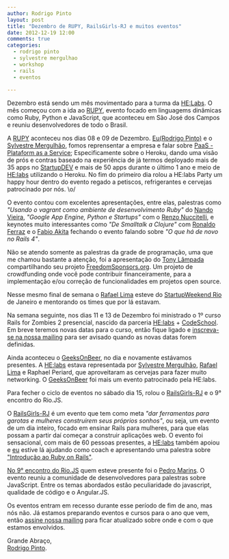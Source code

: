 ```yaml
---
author: Rodrigo Pinto
layout: post
title: "Dezembro de RUPY, RailsGirls-RJ e muitos eventos"
date: 2012-12-19 12:00
comments: true
categories:
  - rodrigo pinto
  - sylvestre mergulhao
  - workshop
  - rails
  - eventos
  
---
```


Dezembro está sendo um mês movimentado para a turma da [HE:Labs][he]. O mês começou com a ida ao [RUPY][rupy], evento focado em linguagems dinâmicas como Ruby, Python e JavaScript, que aconteceu em São José dos Campos e reuniu desenvolvedores de todo o Brasil.
<!--more-->
A [RUPY][rupy] aconteceu nos dias 08 e 09 de Dezembro. [Eu(Rodrigo Pinto)][rp] e o [Sylvestre Mergulhão][sm], fomos reprensentar a empresa e falar sobre [PaaS - Plataform as a Service][paas]; Especificamente sobre o Heroku, dando uma visão de prós e contras baseado na experiência de já termos deployado mais de 35 apps no [StartupDEV][sdev] e mais de 50 apps durante o último 1 ano e meio de [HE:labs][he] utilizando o Heroku. No fim do primeiro dia rolou a HE:labs Party um happy hour dentro do evento regado a petiscos, refrigerantes e cervejas patrocinado por nós. \o/

O evento contou com excelentes apresentações, entre elas, palestras como _"Usando o vagrant como ambiente de desenvolvimento Ruby"_ do [Nando Vieira][fn], _"Google App Engine, Python e Startups"_ com o [Renzo Nuccitelli][rn], e keynotes muito interessantes como _"De Smalltalk a Clojure"_ com [Ronaldo Ferraz][rf] e o [Fabio Akita][akt] fechando o evento falando sobre _"O que há de novo no Rails 4"_.

Não se atendo somente as palestras da grade de programação, uma que me chamou bastante a atenção, foi a apresentação do [Tony Lâmpada][tl] compartilhando seu projeto [FreedomSponsors.org][fs]. Um projeto de crowdfunding onde você pode contribuir financeiramente, para a implementação e/ou correção de funcionalidades em projetos open source.

<!-- Faltaram os links para os palestrantes e para as palestras, se estiverem disponíveis -->

Nesse mesmo final de semana o [Rafael Lima][rl] esteve do [StartupWeekend Rio][SWrio] de Janeiro e mentorando os times que por lá estavam.

Na semana seguinte, nos dias 11 e 13 de Dezembro foi ministrado o 1º curso Rails for Zombies 2 presencial, nascido da parceria [HE:labs][he] + [CodeSchool][cs]. Em breve teremos novas datas para o curso, então fique ligado e [inscreva-se na nossa mailing][ml] para ser avisado quando as novas datas forem definidas.

Ainda aconteceu o [GeeksOnBeer][gob], no dia  e novamente estávamos presentes. A [HE:labs][he] estava representada por [Sylvestre Mergulhão][sm], [Rafael Lima][rl] e Raphael Periard, que aproveitaram as cervejas para fazer muito networking. O [GeeksOnBeer][gob] foi mais um evento patrocinado pela HE:labs.

Para fecher o ciclo de eventos no sábado dia 15, rolou o [RailsGirls-RJ][rgrj] e o 9° encontro do Rio.JS.

O [RailsGirls-RJ][rgrj] é um evento que tem como meta _"dar ferramentas para garotas e mulheres construirem seus próprios sonhos"_, ou seja, um evento de um dia inteiro, focado em ensinar Rails para mulheres, para que elas possam a partir daí começar a construir aplicações web. O evento foi sensacional, com mais de 60 pessoas presentes, a [HE:labs][he] também apoiou e [eu][rp] estive lá ajudando como coach e apresentando uma palestra sobre ["Introdução ao Ruby on Rails"][intro].

[No 9° encontro do Rio.JS][RioJS] quem esteve presente foi o [Pedro Marins][Pedro Marins]. O evento reuniu a comunidade de desenvolvedores para palestras sobre JavaScript. Entre os temas abordados estão peculiaridade do javascript, qualidade de código e o Angular.JS.

Os eventos entram em recesso durante esse período de fim de ano, mas nós não. Já estamos preparando eventos e cursos para o ano que vem, então [assine nossa mailing][ml] para ficar atualizado sobre onde e com o que estamos envolvidos.

Grande Abraço,<br/>
[Rodrigo Pinto][rp].

[he]: http://www.helabs.com.br
[sdev]: http://www.startupdev.com.br
[rupy]: http://www.rupy.com.br
[rp]: http://www.twitter.com/rodrigoospinto
[rl]: http://www.twitter.com/rafaelp
[sm]: http://www.twitter.com/smergulhao
[paas]: http://en.wikipedia.org/wiki/Platform_as_a_service
[ml]: http://helabs.com.br/mailing/
[SWrio]: http://rio.startupweekend.org/
[cs]: http://www.codeschool.com.br
[rgrj]: http://railsgirls.com/riodejaneiro
[intro]: https://speakerdeck.com/rodrigoospinto/introducao-ao-ruby-on-rails-railsgirls-rj
[fs]: http://www.freedomsponsors.org
[RioJS]: https://www.facebook.com/groups/riojs/
[gob]: http://geeksonbeer.com

[fn]: https://twitter.com/fnando
[rf]: https://twitter.com/rferraz
[tl]: https://twitter.com/tonylampada
[rn]: https://twitter.com/nuccitec
[akt]: https://twitter.com/AkitaOnRails
[Pedro Marins]: https://twitter.com/pedromarins
